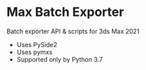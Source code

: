 # Max Batch Exporter
Batch exporter API & scripts for 3ds Max 2021 

- Uses PySide2
- Uses pymxs
- Supported only by Python 3.7